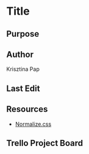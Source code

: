 # Title


## Purpose


## Author
Krisztina Pap

## Last Edit


## Resources
- [Normalize.css](https://cssreset.com/scripts/normalize-css/)


## Trello Project Board